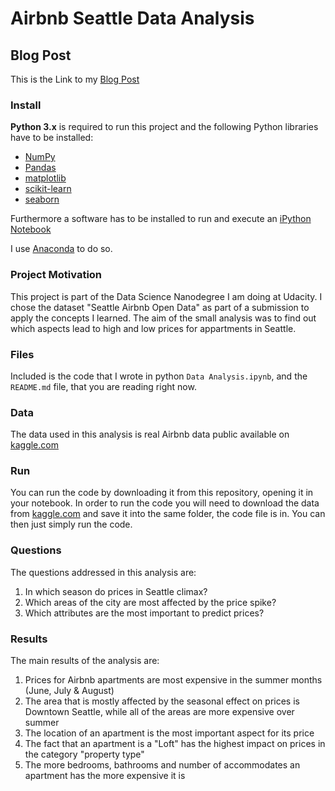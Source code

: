 # Airbnb Seattle Data Analysis

## Blog Post
This is the Link to my [Blog Post](https://nikessl.medium.com/dont-rent-loft-apartments-at-summer-time-in-downtown-seattle-ae773ee8bdfe)
 
### Install

**Python 3.x** is required to run this project and the following Python libraries have to be installed:

- [NumPy](http://www.numpy.org/)
- [Pandas](http://pandas.pydata.org)
- [matplotlib](http://matplotlib.org/)
- [scikit-learn](http://scikit-learn.org/stable/)
- [seaborn](https://seaborn.pydata.org/)

Furthermore a software has to be installed to run and execute an [iPython Notebook](http://ipython.org/notebook.html) 

I use [Anaconda](https://www.continuum.io/downloads) to do so.

### Project Motivation
This project is part of the Data Science Nanodegree I am doing at Udacity. I chose the dataset "Seattle Airbnb Open Data" as part of a submission to apply the concepts I learned. The aim of the small analysis was to find out which aspects lead to high and low prices for appartments in Seattle.

### Files 
Included is the code that I wrote in python `Data Analysis.ipynb`, and the `README.md` file, that you are reading right now.

### Data
The data used in this analysis is real Airbnb data public available on [kaggle.com](https://www.kaggle.com/airbnb/seattle)

### Run
You can run the code by downloading it from this repository, opening it in your notebook. In order to run the code you will need to download the data from [kaggle.com](https://www.kaggle.com/airbnb/seattle) and save it into the same folder, the code file is in. You can then just simply run the code.

### Questions

The questions addressed in this analysis are:
1. In which season do prices in Seattle climax?
2. Which areas of the city are most affected by the price spike?
3. Which attributes are the most important to predict prices?

### Results
The main results of the analysis are:
1. Prices for Airbnb apartments are most expensive in the summer months (June, July & August)
2. The area that is mostly affected by the seasonal effect on prices is Downtown Seattle, while all of the areas are more expensive over summer
3. The location of an apartment is the most important aspect for its price
4. The fact that an apartment is a "Loft" has the highest impact on prices in the category "property type"
5. The more bedrooms, bathrooms and number of accommodates an apartment has the more expensive it is

